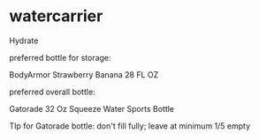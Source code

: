 # watercarrier
Hydrate

preferred bottle for storage:

BodyArmor Strawberry Banana 28 FL OZ

preferred overall bottle:

Gatorade 32 Oz Squeeze Water Sports Bottle

TIp for Gatorade bottle: don't fill fully; leave at minimum 1/5 empty
